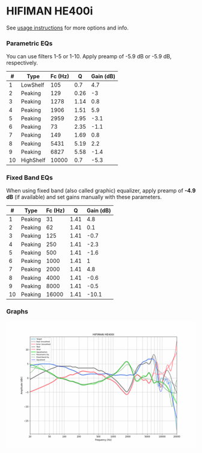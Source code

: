 # HIFIMAN HE400i
See [usage instructions](https://github.com/jaakkopasanen/AutoEq#usage) for more options and info.

### Parametric EQs
You can use filters 1-5 or 1-10. Apply preamp of -5.9 dB or -5.9 dB, respectively.

|   # | Type      |   Fc (Hz) |    Q |   Gain (dB) |
|-----|-----------|-----------|------|-------------|
|   1 | LowShelf  |       105 | 0.7  |         4.7 |
|   2 | Peaking   |       129 | 0.26 |        -3   |
|   3 | Peaking   |      1278 | 1.14 |         0.8 |
|   4 | Peaking   |      1906 | 1.51 |         5.9 |
|   5 | Peaking   |      2959 | 2.95 |        -3.1 |
|   6 | Peaking   |        73 | 2.35 |        -1.1 |
|   7 | Peaking   |       149 | 1.69 |         0.8 |
|   8 | Peaking   |      5431 | 5.19 |         2.2 |
|   9 | Peaking   |      6827 | 5.58 |        -1.4 |
|  10 | HighShelf |     10000 | 0.7  |        -5.3 |

### Fixed Band EQs
When using fixed band (also called graphic) equalizer, apply preamp of **-4.9 dB** (if available) and set gains manually with these parameters.

|   # | Type    |   Fc (Hz) |    Q |   Gain (dB) |
|-----|---------|-----------|------|-------------|
|   1 | Peaking |        31 | 1.41 |         4.8 |
|   2 | Peaking |        62 | 1.41 |         0.1 |
|   3 | Peaking |       125 | 1.41 |        -0.7 |
|   4 | Peaking |       250 | 1.41 |        -2.3 |
|   5 | Peaking |       500 | 1.41 |        -1.6 |
|   6 | Peaking |      1000 | 1.41 |         1   |
|   7 | Peaking |      2000 | 1.41 |         4.8 |
|   8 | Peaking |      4000 | 1.41 |        -0.6 |
|   9 | Peaking |      8000 | 1.41 |        -0.5 |
|  10 | Peaking |     16000 | 1.41 |       -10.1 |

### Graphs
![](./HIFIMAN%20HE400i.png)
